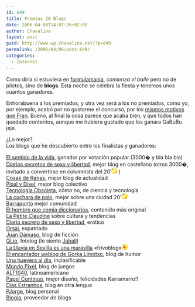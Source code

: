 ```yaml
---
id: 649
title: Premios 20 Blogs
date: 2006-04-06T14:07:26+02:00
author: Chavalina
layout: post
guid: http://www.wp.chavalina.net/?p=649
permalink: /2006/04/06/post-649/
categories:
  - Internet
---
```

Como diría si estuviera en <a href="http://formulamania.com/news/index.php" target="_blank">formulamania</a>, _comienza el baile_ pero no de pilotos, sino de **blogs**. Esta noche se celebra la fiesta y tenemos unos cuantos ganadores.

Enhorabuena a los premiados, y otra vez será a los no premiados, como yo, por ejemplo, acabó por no gustarme el concurso, por los <a href="http://www.domestikalien.com/2005/06/06/20-blogs/" target="_blank">mismos motivos que Fran</a>. Bueno, al final la cosa parece que acaba bien, y que todos han quedado contentos, aunque me hubiera gustado que los ganara GaBuBu jeje.

¿Lo mejor?  
Los blogs que he descubierto entre los finalistas y ganadores:

<a href="http://www.elsentidodelavida.net/" target="_blank">El sentido de la vida</a>, ganador por votación popular (3000� y bla bla bla)  
<a href="http://www.micabeza.com/" target="_blank">Diarios secretos de sexo y libertad</a>, mejor blog en castellano (otros 3000�, invitado a convertirse en columnista del 20′![emo](/imagenes/emoticonos/pensativo.gif) )  
<a href="http://www.cosasderanas.com/" target="_blank">Cosas de Ranas</a>, mejor blog de actualidad  
<a href="http://www.pixelydixel.com/" target="_blank">Pixel y Dixel</a>, mejor blog colectivo  
<a href="http://www.alpoma.net/tecob/" target="_blank">Tecnología Obsoleta</a>, cómo no, de ciencia y tecnología  
<a href="http://paspespuyas.com/comunidad/index.php/cdp" target="_blank">La cuchara de palo</a>, mejor sobre una ciudad 20′![emo](/imagenes/emoticonos/pensativo.gif)  
<a href="http://www.barrapunto.com/" target="_blank">Barrapunto</a> mejor comunidad  
<a href="http://www.elhombrequecomiadiccionarios.com/" target="_blank">El hombre que comía diccionarios</a>, contenido más original  
<a href="http://www.lapetiteclaudine.com/" target="_blank">La Petite Claudine</a> sobre cultura y tendencias  
<a href="http://www.micabeza.com/" target="_blank">Diario secreto de sexo y libertad</a>, erótico  
<a href="http://orsai.es/" target="_blank">Orsai</a>, expatriado  
<a href="http://donjuan.bitacoras.com/" target="_blank">Juan Dámaso</a>, blog de ficción  
<a href="http://qlio.blogspot.com/" target="_blank">QLio</a>, fotolog (lo siento <a href="http://www.diariodeunjabali.com" target="_blank">Jabalí</a>)  
<a href="http://blogs.ya.com/lalluviaensevilla" target="_blank">La Lluvia en Sevilla es una maravilla</a> «frivoblog»![emo](/imagenes/emoticonos/confuso.gif)  
<a href="http://www.gorkalimotxo.net/blog/" target="_blank">El encantador weblog de Gorka Limotxo</a>, blog de humor  
<a href="http://www.lahuev.blogspot.com/" target="_blank">Una huevera al día</a>, inclasificable  
<a href="http://www.focomelos.com/mondopixel/mondopixel.php" target="_blank">Mondo Pixel</a>, blog de juegos  
<a href="http://www.alt1040.com/" target="_blank">ALT1040</a>, latinoamericano  
<a href="http://www.papelcontinuo.net/" target="_blank">Papel Continuo</a>, mejor diseño, felicidades Karramarro!!  
<a href="http://pawley.blogalia.com/" target="_blank">Días Estranhos</a>, blog en otra lengua  
<a href="http://pjorge.com/" target="_blank">PJorge</a>, blog personal  
<a href="http://www.blogia.com/" target="_blank">Blogia</a>, proveedor de blogs